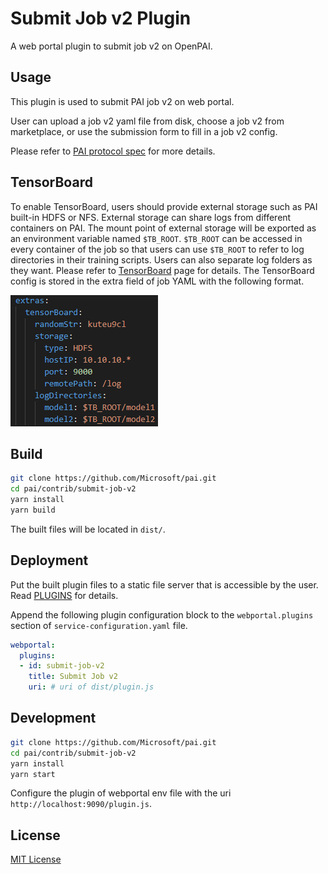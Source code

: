 # Submit Job v2 Plugin

A web portal plugin to submit job v2 on OpenPAI.

## Usage

This plugin is used to submit PAI job v2 on web portal.

User can upload a job v2 yaml file from disk, choose a job v2 from marketplace, or use the submission form to fill in a job v2 config.

Please refer to [PAI protocol spec](../../docs/pai-job-protocol.yaml) for more details.

## TensorBoard

To enable TensorBoard, users should provide external storage such as PAI built-in HDFS or NFS. External storage can share logs from different containers on PAI. The mount point of external storage will be exported as an environment variable named `$TB_ROOT`. `$TB_ROOT` can be accessed in every container of the job so that users can use `$TB_ROOT` to refer to log directories in their training scripts. Users can also separate log folders as they want. Please refer to [TensorBoard](
https://github.com/tensorflow/tensorboard/blob/master/README.md#runs-comparing-different-executions-of-your-model) page for details. The TensorBoard config is stored in the extra field of job YAML with the following format.

![format](./docs/tbconfig.png)

## Build

```sh
git clone https://github.com/Microsoft/pai.git
cd pai/contrib/submit-job-v2
yarn install
yarn build
```

The built files will be located in `dist/`.

## Deployment

Put the built plugin files to a static file server that is accessible by the user.
Read [PLUGINS](../../docs/webportal/PLUGINS.md#publish) for details.

Append the following plugin configuration block to the `webportal.plugins` section of `service-configuration.yaml` file.

```yaml
webportal:
  plugins:
  - id: submit-job-v2
    title: Submit Job v2
    uri: # uri of dist/plugin.js
```

## Development

```sh
git clone https://github.com/Microsoft/pai.git
cd pai/contrib/submit-job-v2
yarn install
yarn start
```

Configure the plugin of webportal env file with the uri `http://localhost:9090/plugin.js`.

## License

[MIT License](../../LICENSE)
